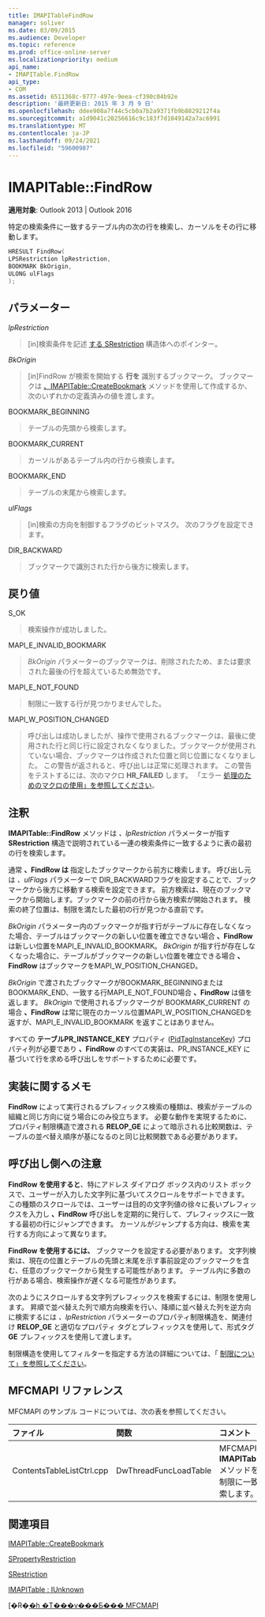 ```yaml
---
title: IMAPITableFindRow
manager: soliver
ms.date: 03/09/2015
ms.audience: Developer
ms.topic: reference
ms.prod: office-online-server
ms.localizationpriority: medium
api_name:
- IMAPITable.FindRow
api_type:
- COM
ms.assetid: 6511368c-9777-497e-9eea-cf390c04b92e
description: '最終更新日: 2015 年 3 月 9 日'
ms.openlocfilehash: ddee908a7f44c5cb0a7b2a9371fb9b8829212f4a
ms.sourcegitcommit: a1d9041c20256616c9c183f7d1049142a7ac6991
ms.translationtype: MT
ms.contentlocale: ja-JP
ms.lasthandoff: 09/24/2021
ms.locfileid: "59600987"
---
```

# <a name="imapitablefindrow"></a>IMAPITable::FindRow

  
  
**適用対象**: Outlook 2013 | Outlook 2016 
  
特定の検索条件に一致するテーブル内の次の行を検索し、カーソルをその行に移動します。
  
```cpp
HRESULT FindRow(
LPSRestriction lpRestriction,
BOOKMARK BkOrigin,
ULONG ulFlags
);
```

## <a name="parameters"></a>パラメーター

 _lpRestriction_
  
> [in]検索条件を記述 [する SRestriction](srestriction.md) 構造体へのポインター。 
    
 _BkOrigin_
  
> [in]FindRow が検索を開始する **行を** 識別するブックマーク。 ブックマークは [、IMAPITable::CreateBookmark](imapitable-createbookmark.md) メソッドを使用して作成するか、次のいずれかの定義済みの値を渡します。 
    
BOOKMARK_BEGINNING 
  
> テーブルの先頭から検索します。 
    
BOOKMARK_CURRENT 
  
> カーソルがあるテーブル内の行から検索します。 
    
BOOKMARK_END 
  
> テーブルの末尾から検索します。 
    
 _ulFlags_
  
> [in]検索の方向を制御するフラグのビットマスク。 次のフラグを設定できます。
    
DIR_BACKWARD 
  
> ブックマークで識別された行から後方に検索します。
    
## <a name="return-value"></a>戻り値

S_OK 
  
> 検索操作が成功しました。
    
MAPI_E_INVALID_BOOKMARK 
  
> _BkOrigin_ パラメーターのブックマークは、削除されたため、または要求された最後の行を超えているため無効です。 
    
MAPI_E_NOT_FOUND 
  
> 制限に一致する行が見つかりませんでした。
    
MAPI_W_POSITION_CHANGED
  
> 呼び出しは成功しましたが、操作で使用されるブックマークは、最後に使用された行と同じ行に設定されなくなりました。ブックマークが使用されていない場合、ブックマークは作成された位置と同じ位置になくなりました。 この警告が返されると、呼び出しは正常に処理されます。 この警告をテストするには、次のマクロ **HR_FAILED** します。 「エラー [処理のためのマクロの使用」を参照してください](using-macros-for-error-handling.md)。
    
## <a name="remarks"></a>注釈

**IMAPITable::FindRow** メソッドは _、lpRestriction_ パラメーターが指す **SRestriction** 構造で説明されている一連の検索条件に一致するように表の最初の行を検索します。 
  
通常 **、FindRow は** 指定したブックマークから前方に検索します。 呼び出し元は  _、ulFlags_ パラメーターで DIR_BACKWARDフラグを設定することで、ブックマークから後方に移動する検索を設定できます。 前方検索は、現在のブックマークから開始します。ブックマークの前の行から後方検索が開始されます。 検索の終了位置は、制限を満たした最初の行が見つかる直前です。 
  
_BkOrigin_ パラメーター内のブックマークが指す行がテーブルに存在しなくなった場合、テーブルはブックマークの新しい位置を確立できない場合 **、FindRow** は新しい位置をMAPI_E_INVALID_BOOKMARK。 _BkOrigin_ が指す行が存在しなくなった場合に、テーブルがブックマークの新しい位置を確立できる場合 **、FindRow** はブックマークをMAPI_W_POSITION_CHANGED。 
  
_BkOrigin_ で渡されたブックマークがBOOKMARK_BEGINNINGまたはBOOKMARK_END、一致する行MAPI_E_NOT_FOUND場合 **、FindRow** は値を返します。 _BkOrigin_ で使用されるブックマークが BOOKMARK_CURRENT の場合 **、FindRow** は常に現在のカーソル位置MAPI_W_POSITION_CHANGEDを返すが、MAPI_E_INVALID_BOOKMARK を返すことはありません。 
  
すべての **テーブルPR_INSTANCE_KEY** プロパティ ([PidTagInstanceKey](pidtaginstancekey-canonical-property.md)) プロパティ列が必要であり **、FindRow** のすべての実装は、PR_INSTANCE_KEY に基づいて行を求める呼び出しをサポートするために必要です。 
  
## <a name="notes-to-implementers"></a>実装に関するメモ

**FindRow** によって実行されるプレフィックス検索の種類は、検索がテーブルの組織と同じ方向に従う場合にのみ役立ちます。 必要な動作を実現するために、プロパティ制限構造で渡される **RELOP_GE** によって暗示される比較関数は、テーブルの並べ替え順序が基になるのと同じ比較関数である必要があります。 
  
## <a name="notes-to-callers"></a>呼び出し側への注意

**FindRow を使用すると**、特にアドレス ダイアログ ボックス内のリスト ボックスで、ユーザーが入力した文字列に基づいてスクロールをサポートできます。 この種類のスクロールでは、ユーザーは目的の文字列値の徐々に長いプレフィックスを入力し **、FindRow** 呼び出しを定期的に発行して、プレフィックスに一致する最初の行にジャンプできます。 カーソルがジャンプする方向は、検索を実行する方向によって異なります。 
  
**FindRow を使用するには、** ブックマークを設定する必要があります。 文字列検索は、現在の位置とテーブルの先頭と末尾を示す事前設定のブックマークを含む、任意のブックマークから発生する可能性があります。 テーブル内に多数の行がある場合、検索操作が遅くなる可能性があります。
  
次のようにスクロールする文字列プレフィックスを検索するには、制限を使用します。 昇順で並べ替えた列で順方向検索を行い、降順に並べ替えた列を逆方向に検索するには _、lpRestriction_ パラメーターのプロパティ制限構造を、関連付け **RELOP_GE** と適切なプロパティ タグとプレフィックスを使用して、形式タグ **GE** プレフィックスを使用して渡します。 
  
制限構造を使用してフィルターを指定する方法の詳細については、「 [制限について」を参照してください](about-restrictions.md)。
  
## <a name="mfcmapi-reference"></a>MFCMAPI リファレンス

MFCMAPI のサンプル コードについては、次の表を参照してください。
  
|**ファイル**|**関数**|**コメント**|
|:-----|:-----|:-----|
|ContentsTableListCtrl.cpp  <br/> |DwThreadFuncLoadTable  <br/> |MFCMAPI は **IMAPITable::FindRow** メソッドを使用して、制限に一致する行を検索します。  <br/> |
   
## <a name="see-also"></a>関連項目



[IMAPITable::CreateBookmark](imapitable-createbookmark.md)
  
[SPropertyRestriction](spropertyrestriction.md)
  
[SRestriction](srestriction.md)
  
[IMAPITable : IUnknown](imapitableiunknown.md)


[�R�[�h �T���v���Ƃ��� MFCMAPI](mfcmapi-as-a-code-sample.md)

